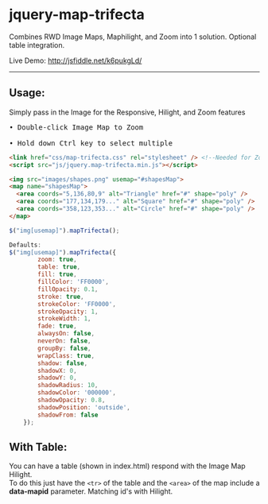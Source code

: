 # jquery-map-trifecta
Combines RWD Image Maps, Maphilight, and Zoom into 1 solution. Optional table integration.

Live Demo: http://jsfiddle.net/k6pukgLd/

---

## Usage:
Simply pass in the Image for the Responsive, Hilight, and Zoom features<br>
  <pre>• Double-click Image Map to Zoom<br>
• Hold down Ctrl key to select multiple</pre>

``` html
<link href="css/map-trifecta.css" rel="stylesheet" /> <!--Needed for Zoom and img-->
<script src="js/jquery.map-trifecta.min.js"></script>

<img src="images/shapes.png" usemap="#shapesMap">
<map name="shapesMap">
  <area coords="5,136,80,9" alt="Triangle" href="#" shape="poly" />
  <area coords="177,134,179..." alt="Square" href="#" shape="poly" />
  <area coords="358,123,353..." alt="Circle" href="#" shape="poly" />
</map>
```

```js
$("img[usemap]").mapTrifecta();

Defaults:
$("img[usemap]").mapTrifecta({
        zoom: true,
        table: true,
        fill: true,
        fillColor: 'FF0000',
        fillOpacity: 0.1,
        stroke: true,
        strokeColor: 'FF0000',
        strokeOpacity: 1,
        strokeWidth: 1,
        fade: true,
        alwaysOn: false,
        neverOn: false,
        groupBy: false,
        wrapClass: true,
        shadow: false,
        shadowX: 0,
        shadowY: 0,
        shadowRadius: 10,
        shadowColor: '000000',
        shadowOpacity: 0.8,
        shadowPosition: 'outside',
        shadowFrom: false
    });
```

## With Table:
You can have a table (shown in index.html) respond with the Image Map Hilight.<br>
To do this just have the `<tr>` of the table and the `<area>` of the map include a **data-mapid** parameter.
Matching id's with Hilight.
